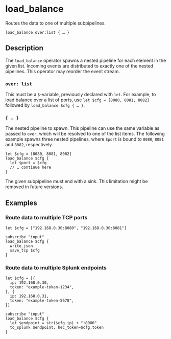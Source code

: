 # load_balance

Routes the data to one of multiple subpipelines.

```tql
load_balance over:list { … }
```

## Description

The `load_balance` operator spawns a nested pipeline for each element in the
given list. Incoming events are distributed to exactly one of the nested
pipelines. This operator may reorder the event stream.

### `over: list`

This must be a `$`-variable, previously declared with `let`. For example, to
load balance over a list of ports, use `let $cfg = [8080, 8081, 8082]` followed
by `load_balance $cfg { … }`.

### `{ … }`

The nested pipeline to spawn. This pipeline can use the same variable as passed
to `over`, which will be resolved to one of the list items. The following
example spawns three nested pipelines, where `$port` is bound to `8080`, `8081`
and `8082`, respectively.

```tql
let $cfg = [8080, 8081, 8082]
load_balance $cfg {
  let $port = $cfg
  // … continue here
}
```

The given subpipeline must end with a sink. This limitation might be removed in
future versions.

## Examples

### Route data to multiple TCP ports

```tql
let $cfg = ["192.168.0.30:8080", "192.168.0.30:8081"]

subscribe "input"
load_balance $cfg {
  write_json
  save_tcp $cfg
}
```

### Route data to multiple Splunk endpoints

```tql
let $cfg = [{
  ip: 192.168.0.30,
  token: "example-token-1234",
}, {
  ip: 192.168.0.31,
  token: "example-token-5678",
}]

subscribe "input"
load_balance $cfg {
  let $endpoint = str($cfg.ip) + ":8080"
  to_splunk $endpoint, hec_token=$cfg.token
}
```
